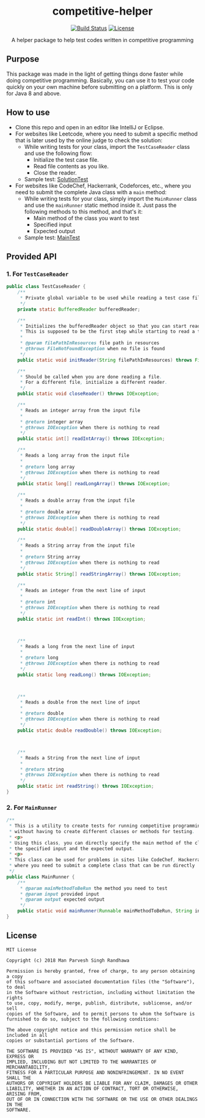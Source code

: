 <div align="center">
  <h1>competitive-helper</h1>

  <a href="https://travis-ci.org/manparvesh/competitive-helper/builds" target="_blank"><img src="https://img.shields.io/travis/manparvesh/competitive-helper.svg?style=for-the-badge" alt="Build Status"></a> 
  <a href="https://manparvesh.mit-license.org/" target="_blank"><img src="https://img.shields.io/badge/license-MIT-blue.svg?longCache=true&style=for-the-badge" alt="License"></a>
  <p>A helper package to help test codes written in competitive programming</p>
</div>


## Purpose
This package was made in the light of getting things done faster while doing competitive programming. Basically, you can use it to test your code quickly on your own machine before submitting on a platform. This is only for Java 8 and above.

## How to use
- Clone this repo and open in an editor like IntelliJ or Eclipse.
- For websites like Leetcode, where you need to submit a specific method that is later used by the online judge to check the solution:
  - While writing tests for your class, import the `TestCaseReader` class and use the following flow:
    - Initialize the test case file.
    - Read file contents as you like.
    - Close the reader.
  - Sample test: [SolutionTest](https://github.com/manparvesh/competitive-helper/blob/master/src/test/java/com/manparvesh/competitivehelper/testcasereader/SolutionTest.java)
- For websites like CodeChef, Hackerrank, Codeforces, etc., where you need to submit the complete Java class with a `main` method:
  - While writing tests for your class, simply import the `MainRunner` class and use the `mainRunner` static method inside it. Just pass the following methods to this method, and that's it:
    - Main method of the class you want to test
    - Specified input
    - Expected output
  - Sample test: [MainTest](https://github.com/manparvesh/competitive-helper/blob/master/src/test/java/com/manparvesh/competitivehelper/mainrunner/MainTest.java)

## Provided API

### 1. For `TestCaseReader`

```java
public class TestCaseReader {
    /**
     * Private global variable to be used while reading a test case file.
     */
    private static BufferedReader bufferedReader;

    /**
     * Initializes the bufferedReader object so that you can start reading it.
     * This is supposed to be the first step while starting to read a test case file.
     *
     * @param filePathInResources file path in resources
     * @throws FileNotFoundException when no file is found
     */
    public static void initReader(String filePathInResources) throws FileNotFoundException;

    /**
     * Should be called when you are done reading a file.
     * For a different file, initialize a different reader.
     */
    public static void closeReader() throws IOException;

    /**
     * Reads an integer array from the input file
     *
     * @return integer array
     * @throws IOException when there is nothing to read
     */
    public static int[] readIntArray() throws IOException;

    /**
     * Reads a long array from the input file
     *
     * @return long array
     * @throws IOException when there is nothing to read
     */
    public static long[] readLongArray() throws IOException;

    /**
     * Reads a double array from the input file
     *
     * @return double array
     * @throws IOException when there is nothing to read
     */
    public static double[] readDoubleArray() throws IOException;

    /**
     * Reads a String array from the input file
     *
     * @return String array
     * @throws IOException when there is nothing to read
     */
    public static String[] readStringArray() throws IOException;

    /**
     * Reads an integer from the next line of input
     *
     * @return int
     * @throws IOException when there is nothing to read
     */
    public static int readInt() throws IOException;



    /**
     * Reads a long from the next line of input
     *
     * @return long
     * @throws IOException when there is nothing to read
     */
    public static long readLong() throws IOException;



    /**
     * Reads a double from the next line of input
     *
     * @return double
     * @throws IOException when there is nothing to read
     */
    public static double readDouble() throws IOException;



    /**
     * Reads a String from the next line of input
     *
     * @return string
     * @throws IOException when there is nothing to read
     */
    public static int readString() throws IOException;
}
```

### 2. For `MainRunner`

```java
/**
 * This is a utility to create tests for running competitive programming codes directly,
 * without having to create different classes or methods for testing.
 * <p>
 * Using this class, you can directly specify the main method of the class you want to test,
 * the specified input and the expected output.
 * <p>
 * This class can be used for problems in sites like CodeChef, Hackerrank, Codeforces, etc.
 * where you need to submit a complete class that can be run directly
 */
public class MainRunner {
    /**
     * @param mainMethodToBeRun the method you need to test
     * @param input provided input
     * @param output expected output
     */
    public static void mainRunner(Runnable mainMethodToBeRun, String input, String output);
}
```

## License

```
MIT License

Copyright (c) 2018 Man Parvesh Singh Randhawa

Permission is hereby granted, free of charge, to any person obtaining a copy
of this software and associated documentation files (the "Software"), to deal
in the Software without restriction, including without limitation the rights
to use, copy, modify, merge, publish, distribute, sublicense, and/or sell
copies of the Software, and to permit persons to whom the Software is
furnished to do so, subject to the following conditions:

The above copyright notice and this permission notice shall be included in all
copies or substantial portions of the Software.

THE SOFTWARE IS PROVIDED "AS IS", WITHOUT WARRANTY OF ANY KIND, EXPRESS OR
IMPLIED, INCLUDING BUT NOT LIMITED TO THE WARRANTIES OF MERCHANTABILITY,
FITNESS FOR A PARTICULAR PURPOSE AND NONINFRINGEMENT. IN NO EVENT SHALL THE
AUTHORS OR COPYRIGHT HOLDERS BE LIABLE FOR ANY CLAIM, DAMAGES OR OTHER
LIABILITY, WHETHER IN AN ACTION OF CONTRACT, TORT OR OTHERWISE, ARISING FROM,
OUT OF OR IN CONNECTION WITH THE SOFTWARE OR THE USE OR OTHER DEALINGS IN THE
SOFTWARE.
```
